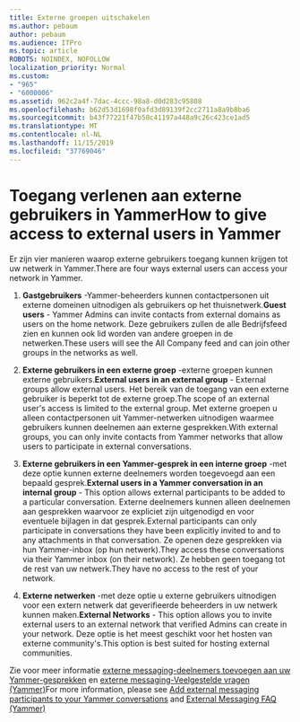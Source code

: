 ```yaml
---
title: Externe groepen uitschakelen
ms.author: pebaum
author: pebaum
ms.audience: ITPro
ms.topic: article
ROBOTS: NOINDEX, NOFOLLOW
localization_priority: Normal
ms.custom:
- "965"
- "6000006"
ms.assetid: 962c2a4f-7dac-4ccc-98a8-d0d283c95808
ms.openlocfilehash: b62d53d1698f0afd3d89139f2cc2711a8a9b8ba6
ms.sourcegitcommit: b43f77221f47b50c41197a448a9c26c423ce1ad5
ms.translationtype: MT
ms.contentlocale: nl-NL
ms.lasthandoff: 11/15/2019
ms.locfileid: "37769046"
---
```

# <a name="how-to-give-access-to-external-users-in-yammer"></a><span data-ttu-id="ac7fb-102">Toegang verlenen aan externe gebruikers in Yammer</span><span class="sxs-lookup"><span data-stu-id="ac7fb-102">How to give access to external users in Yammer</span></span>

<span data-ttu-id="ac7fb-103">Er zijn vier manieren waarop externe gebruikers toegang kunnen krijgen tot uw netwerk in Yammer.</span><span class="sxs-lookup"><span data-stu-id="ac7fb-103">There are four ways external users can access your network in Yammer.</span></span>
  
1. <span data-ttu-id="ac7fb-104">**Gastgebruikers** -Yammer-beheerders kunnen contactpersonen uit externe domeinen uitnodigen als gebruikers op het thuisnetwerk.</span><span class="sxs-lookup"><span data-stu-id="ac7fb-104">**Guest users** - Yammer Admins can invite contacts from external domains as users on the home network.</span></span> <span data-ttu-id="ac7fb-105">Deze gebruikers zullen de alle Bedrijfsfeed zien en kunnen ook lid worden van andere groepen in de netwerken.</span><span class="sxs-lookup"><span data-stu-id="ac7fb-105">These users will see the All Company feed and can join other groups in the networks as well.</span></span>

2. <span data-ttu-id="ac7fb-106">**Externe gebruikers in een externe groep** -externe groepen kunnen externe gebruikers.</span><span class="sxs-lookup"><span data-stu-id="ac7fb-106">**External users in an external group** - External groups allow external users.</span></span> <span data-ttu-id="ac7fb-107">Het bereik van de toegang van een externe gebruiker is beperkt tot de externe groep.</span><span class="sxs-lookup"><span data-stu-id="ac7fb-107">The scope of an external user's access is limited to the external group.</span></span> <span data-ttu-id="ac7fb-108">Met externe groepen u alleen contactpersonen uit Yammer-netwerken uitnodigen waarmee gebruikers kunnen deelnemen aan externe gesprekken.</span><span class="sxs-lookup"><span data-stu-id="ac7fb-108">With external groups, you can only invite contacts from Yammer networks that allow users to participate in external conversations.</span></span>

3. <span data-ttu-id="ac7fb-109">**Externe gebruikers in een Yammer-gesprek in een interne groep** -met deze optie kunnen externe deelnemers worden toegevoegd aan een bepaald gesprek.</span><span class="sxs-lookup"><span data-stu-id="ac7fb-109">**External users in a Yammer conversation in an internal group** - This option allows external participants to be added to a particular conversation.</span></span> <span data-ttu-id="ac7fb-110">Externe deelnemers kunnen alleen deelnemen aan gesprekken waarvoor ze expliciet zijn uitgenodigd en voor eventuele bijlagen in dat gesprek.</span><span class="sxs-lookup"><span data-stu-id="ac7fb-110">External participants can only participate in conversations they have been explicitly invited to and to any attachments in that conversation.</span></span> <span data-ttu-id="ac7fb-111">Ze openen deze gesprekken via hun Yammer-inbox (op hun netwerk).</span><span class="sxs-lookup"><span data-stu-id="ac7fb-111">They access these conversations via their Yammer inbox (on their network).</span></span> <span data-ttu-id="ac7fb-112">Ze hebben geen toegang tot de rest van uw netwerk.</span><span class="sxs-lookup"><span data-stu-id="ac7fb-112">They have no access to the rest of your network.</span></span>

4. <span data-ttu-id="ac7fb-113">**Externe netwerken** -met deze optie u externe gebruikers uitnodigen voor een extern netwerk dat geverifieerde beheerders in uw netwerk kunnen maken.</span><span class="sxs-lookup"><span data-stu-id="ac7fb-113">**External Networks** - This option allows you to invite external users to an external network that verified Admins can create in your network.</span></span> <span data-ttu-id="ac7fb-114">Deze optie is het meest geschikt voor het hosten van externe community's.</span><span class="sxs-lookup"><span data-stu-id="ac7fb-114">This option is best suited for hosting external communities.</span></span>

<span data-ttu-id="ac7fb-115">Zie voor meer informatie [externe messaging-deelnemers toevoegen aan uw Yammer-gesprekken](https://docs.microsoft.com/yammer/work-with-external-users/add-external-participants) en [externe messaging-Veelgestelde vragen (Yammer)](https://docs.microsoft.com/yammer/work-with-external-users/external-messaging-faq)</span><span class="sxs-lookup"><span data-stu-id="ac7fb-115">For more information, please see [Add external messaging participants to your Yammer conversations](https://docs.microsoft.com/yammer/work-with-external-users/add-external-participants) and [External Messaging FAQ (Yammer)](https://docs.microsoft.com/yammer/work-with-external-users/external-messaging-faq)</span></span>
  